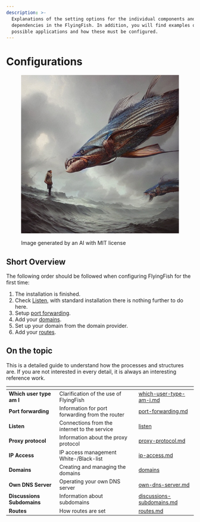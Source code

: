 ```yaml
---
description: >-
  Explanations of the setting options for the individual components and
  dependencies in the FlyingFish. In addition, you will find examples of
  possible applications and how these must be configured.
---
```


# Configurations

<figure><img src="../../.gitbook/assets/781ecdd4-bd15-426f-a1b6-228319eaa3e9.jpeg" alt=""><figcaption><p>Image generated by an AI with MIT license</p></figcaption></figure>

## Short Overview

The following order should be followed when configuring FlyingFish for the first time:

1. The installation is finished.
2. Check [Listen](listen/), with standard installation there is nothing further to do here.&#x20;
3. Setup [port forwarding](listen/port-forwarding.md).
4. Add your [domains](domains/).
5. Set up your domain from the domain provider.
6. Add your [routes](routes.md).

## On the topic

This is a detailed guide to understand how the processes and structures are. If you are not interested in every detail, it is always an interesting reference work.

<table data-view="cards"><thead><tr><th></th><th></th><th></th><th data-hidden data-card-target data-type="content-ref"></th></tr></thead><tbody><tr><td><strong>Which user type am I</strong></td><td>Clarification of the use of FlyingFish</td><td></td><td><a href="which-user-type-am-i.md">which-user-type-am-i.md</a></td></tr><tr><td><strong>Port forwarding</strong></td><td>Information for port forwarding from the router</td><td></td><td><a href="listen/port-forwarding.md">port-forwarding.md</a></td></tr><tr><td><strong>Listen</strong></td><td>Connections from the internet to the service</td><td></td><td><a href="listen/">listen</a></td></tr><tr><td><strong>Proxy protocol</strong></td><td>Information about the proxy protocol</td><td></td><td><a href="listen/proxy-protocol.md">proxy-protocol.md</a></td></tr><tr><td><strong>IP Access</strong></td><td>IP access management White-/Black-list</td><td></td><td><a href="listen/ip-access.md">ip-access.md</a></td></tr><tr><td><strong>Domains</strong></td><td>Creating and managing the domains</td><td></td><td><a href="domains/">domains</a></td></tr><tr><td><strong>Own DNS Server</strong></td><td>Operating your own DNS server</td><td></td><td><a href="domains/own-dns-server.md">own-dns-server.md</a></td></tr><tr><td><strong>Discussions Subdomains</strong></td><td>Information about subdomains</td><td></td><td><a href="domains/discussions-subdomains.md">discussions-subdomains.md</a></td></tr><tr><td><strong>Routes</strong></td><td>How routes are set</td><td></td><td><a href="routes.md">routes.md</a></td></tr></tbody></table>
